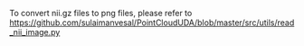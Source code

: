 To convert nii.gz files to png files, please refer to https://github.com/sulaimanvesal/PointCloudUDA/blob/master/src/utils/read_nii_image.py
